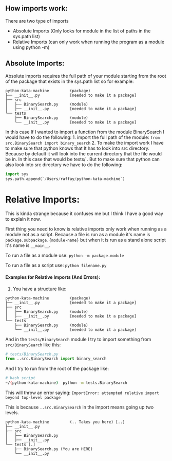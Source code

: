 ## How imports work:
There are two type of imports 
- Absolute Imports (Only looks for module in the list of paths in the sys.path list)
- Relative Imports (can only work when running the program as a module using python -m)

## Absolute Imports:

Absolute imports requires the full path of your module starting from the root of the package that exists in the sys.path list
so for example:

```
python-kata-machine         (package)
├── __init__.py             [needed to make it a package]
├── src
│   ├── BinarySearch.py     (module)
│   ├── __init__.py         [needed to make it a package]
└── tests
    ├── BinarySearch.py     (module)
    └── __init__.py         [needed to make it a package]
```


In this case If I wanted to import a function from the module BinarySearch I would have to do the following:
    1. import the full path of the module: 
        `from src.BinarySearch import binary_search`
    2. To make the import work I have to make sure that python knows that It has to look into src directory. Because by default it will look into the current directory that the file would be in. In this case that would be tests/ . But to make sure that python can also look into src directory we have to do the following:
```python
import sys 
sys.path.append(`/Users/raffay/python-kata-machine`)
```


# Relative Imports:
This is kinda strange because it confuses me but I think I have a good way to explain it now.

First thing you need to know is relative imports only work when running as a module not as a script. Because a file is run as a module it's name is `package.subpackage.{module-name}` but when it is run as a stand alone script it's name is `__main__`.

To run a file as a module use:
`python -m package.module`

To run a file as a script use:
`python filename.py`

#### Examples for Relative Imports (And Errors):
1. You have a structure like:
```
python-kata-machine         (package)
├── __init__.py             [needed to make it a package]
├── src
│   ├── BinarySearch.py     (module)
│   ├── __init__.py         [needed to make it a package]
└── tests
    ├── BinarySearch.py     (module)
    └── __init__.py         [needed to make it a package]
```
And in the `tests/BinarySearch` module I try to import something from `src/BinarySearch` like this:

```python
# tests/BinarySearch.py
from ..src.BinarySearch import binary_search
```  

And I try to run from the root of the package like:
```bash
# bash script
~/(python-kata-machine)  python -m tests.BinarySearch
```

This will throw an error saying:
`ImportError: attempted relative import beyond top-level package`

This is because `..src.BinarySearch` in the import means going up two levels.
```
python-kata-machine         (.. Takes you here) [..]
├── __init__.py             
├── src
│   ├── BinarySearch.py
│   ├── __init__.py
└── tests [.]
    ├── BinarySearch.py (You are HERE) 
    └── __init__.py 
```


